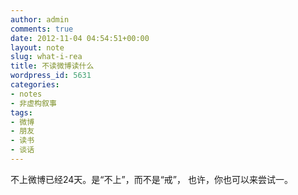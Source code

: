 ```yaml
---
author: admin
comments: true
date: 2012-11-04 04:54:51+00:00
layout: note
slug: what-i-rea
title: 不读微博读什么
wordpress_id: 5631
categories:
- notes
- 非虚构叙事
tags:
- 微博
- 朋友
- 读书
- 谈话
---
```


不上微博已经24天。是“不上”，而不是“戒”，
也许，你也可以来尝试一。

